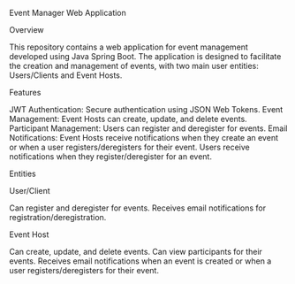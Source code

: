 Event Manager Web Application

Overview

This repository contains a web application for event management developed using Java Spring Boot. The application is designed to facilitate the creation and management of events, with two main user entities: Users/Clients and Event Hosts.

Features

JWT Authentication: Secure authentication using JSON Web Tokens. Event Management: Event Hosts can create, update, and delete events. 
Participant Management: Users can register and deregister for events. 
Email Notifications: Event Hosts receive notifications when they create an event or when a user registers/deregisters for their event. Users receive notifications when they register/deregister for an event.

Entities

User/Client

Can register and deregister for events. Receives email notifications for registration/deregistration.

Event Host

Can create, update, and delete events. Can view participants for their events. Receives email notifications when an event is created or when a user registers/deregisters for their event.
